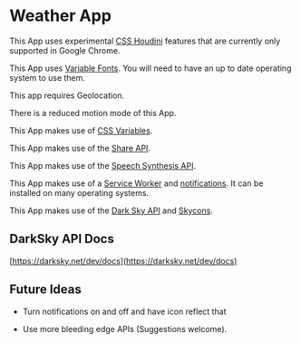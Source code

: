 # Weather App

This App uses experimental [CSS Houdini](https://developers.google.com/web/updates/2016/05/houdini) features that are currently only supported in Google Chrome.

This App uses [Variable Fonts](https://developer.mozilla.org/en-US/docs/Web/CSS/CSS_Fonts/Variable_Fonts_Guide). You will need to have an up to date operating system to use them.

This app requires Geolocation.

There is a reduced motion mode of this App.

This App makes use of [CSS Variables](https://developer.mozilla.org/en-US/docs/Web/CSS/Using_CSS_custom_properties).

This App makes use of the [Share API](https://developer.mozilla.org/en-US/docs/Web/API/Navigator/share).

This App makes use of the [Speech Synthesis API](https://developer.mozilla.org/en-US/docs/Web/API/SpeechSynthesis).

This App makes use of a [Service Worker](https://developers.google.com/web/fundamentals/primers/service-workers) and [notifications](https://developers.google.com/web/ilt/pwa/introduction-to-push-notifications). It can be installed on many operating systems.

This App makes use of the [Dark Sky API](https://darksky.net/dev/docs) and [Skycons](https://darkskyapp.github.io/skycons/).

## DarkSky API Docs

[https://darksky.net/dev/docs](https://darksky.net/dev/docs)

## Future Ideas

* Turn notifications on and off and have icon reflect that

* Use more bleeding edge APIs (Suggestions welcome).
